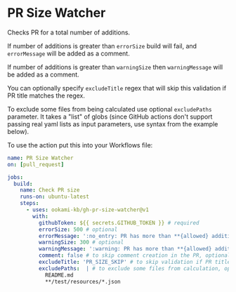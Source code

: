 # PR Size Watcher

Checks PR for a total number of additions. 

If number of additions is greater than `errorSize` build will fail, and `errorMessage` will be added as a comment.

If number of additions is greater than `warningSize` then `warningMessage` will be added as a comment.

You can optionally specify `excludeTitle` regex that will skip this validation if PR title matches the regex.

To exclude some files from being calculated use optional `excludePaths` parameter. It takes a "list" of globs (since GitHub actions don't support passing real yaml lists as input parameters, use syntax from the example below).

To use the action put this into your Workflows file:

```yaml
name: PR Size Watcher
on: [pull_request]

jobs:
  build:
    name: Check PR size
    runs-on: ubuntu-latest
    steps:
      - uses: ookami-kb/gh-pr-size-watcher@v1
        with:
          githubToken: ${{ secrets.GITHUB_TOKEN }} # required
          errorSize: 500 # optional
          errorMessage: ':no_entry: PR has more than **{allowed} additions**. Split it into smaller PRs.' # optional
          warningSize: 300 # optional
          warningMessage: ':warning: PR has more than **{allowed} additions**. Consider splitting it into smaller PRs.' # optional
          comment: false # to skip comment creation in the PR, optional
          excludeTitle: 'PR_SIZE_SKIP' # to skip validation if PR title matches regex, optional
          excludePaths:  | # to exclude some files from calculation, optional
            README.md
            **/test/resources/*.json
```
